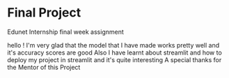 # Final Project
Edunet Internship final week assignment

hello !
I'm very glad that the model that I have made works pretty well and it's accuracy scores are good
Also I have learnt about streamlit and how to deploy my project in streamlit and it's quite interesting 
A special thanks for the Mentor of this Project
